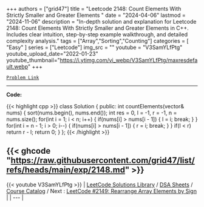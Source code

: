 
+++
authors = ["grid47"]
title = "Leetcode 2148: Count Elements With Strictly Smaller and Greater Elements "
date = "2024-04-06"
lastmod = "2024-11-06"
description = "In-depth solution and explanation for Leetcode 2148: Count Elements With Strictly Smaller and Greater Elements  in C++. Includes clear intuition, step-by-step example walkthrough, and detailed complexity analysis."
tags = ["Array","Sorting","Counting"]
categories = [
    "Easy"
]
series = ["Leetcode"]
img_src = ""
youtube = "V3SamYLfPtg"
youtube_upload_date="2022-01-23"
youtube_thumbnail="https://i.ytimg.com/vi_webp/V3SamYLfPtg/maxresdefault.webp"
+++



[`Problem Link`](https://leetcode.com/problems/count-elements-with-strictly-smaller-and-greater-elements/description/)

---
**Code:**

{{< highlight cpp >}}
class Solution {
public:
    int countElements(vector<int>& nums) {
        sort(nums.begin(), nums.end());
        int res = 0, l = -1, r = -1, n = nums.size();
        for(int i = 1; i < n; i++) {
            if(nums[i] > nums[i - 1]) {
              l = i;
              break;
            }
        }
        for(int i = n - 1; i > 0; i--) {
            if(nums[i] > nums[i - 1]) {
              r = i;
              break;
            }
        }
        if(l < r) return r - l;
        return 0;
    }
};
{{< /highlight >}}

{{< ghcode "https://raw.githubusercontent.com/grid47/list/refs/heads/main/exp/2148.md" >}}
---
{{< youtube V3SamYLfPtg >}}
| [LeetCode Solutions Library](https://grid47.xyz/leetcode/) / [DSA Sheets](https://grid47.xyz/sheets/) / [Course Catalog](https://grid47.xyz/courses/) / Next : [LeetCode #2149: Rearrange Array Elements by Sign](https://grid47.xyz/leetcode/solution-2149-rearrange-array-elements-by-sign/) |
| --- |
